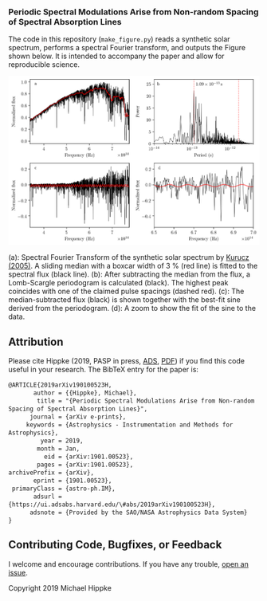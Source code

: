 ### Periodic Spectral Modulations Arise from Non-random Spacing of Spectral Absorption Lines

The code in this repository (`make_figure.py`) reads a synthetic solar spectrum, performs a spectral Fourier transform, and outputs the Figure shown below. It is intended to accompany the paper and allow for reproducible science.

![Logo](https://github.com/hippke/pulses/blob/master/1.png)

(a): Spectral Fourier Transform of the synthetic solar spectrum by [Kurucz (2005)](https://ui.adsabs.harvard.edu/#abs/2005MSAIS...8..189K/abstract). A sliding median with a boxcar width of 3 % (red line) is fitted to the spectral flux (black line). (b): After subtracting the median from the flux, a Lomb-Scargle periodogram is calculated (black). The highest peak coincides with one of the claimed pulse spacings (dashed red). (c): The median-subtracted flux (black) is shown together with the best-fit sine derived from the periodogram. (d): A zoom to show the fit of the sine to the data.



## Attribution
Please cite Hippke (2019, PASP in press, [ADS](https://ui.adsabs.harvard.edu/#abs/2019arXiv190100523H/abstract), [PDF](https://arxiv.org/pdf/1901.00523.pdf)) if you find this code useful in your research. The BibTeX entry for the paper is:

```
@ARTICLE{2019arXiv190100523H,
       author = {{Hippke}, Michael},
        title = "{Periodic Spectral Modulations Arise from Non-random Spacing of Spectral Absorption Lines}",
      journal = {arXiv e-prints},
     keywords = {Astrophysics - Instrumentation and Methods for Astrophysics},
         year = 2019,
        month = Jan,
          eid = {arXiv:1901.00523},
        pages = {arXiv:1901.00523},
archivePrefix = {arXiv},
       eprint = {1901.00523},
 primaryClass = {astro-ph.IM},
       adsurl = {https://ui.adsabs.harvard.edu/\#abs/2019arXiv190100523H},
      adsnote = {Provided by the SAO/NASA Astrophysics Data System}
}
```

## Contributing Code, Bugfixes, or Feedback
I welcome and encourage contributions. If you have any trouble, [open an issue](https://github.com/hippke/pulses/issues).

Copyright 2019 Michael Hippke
